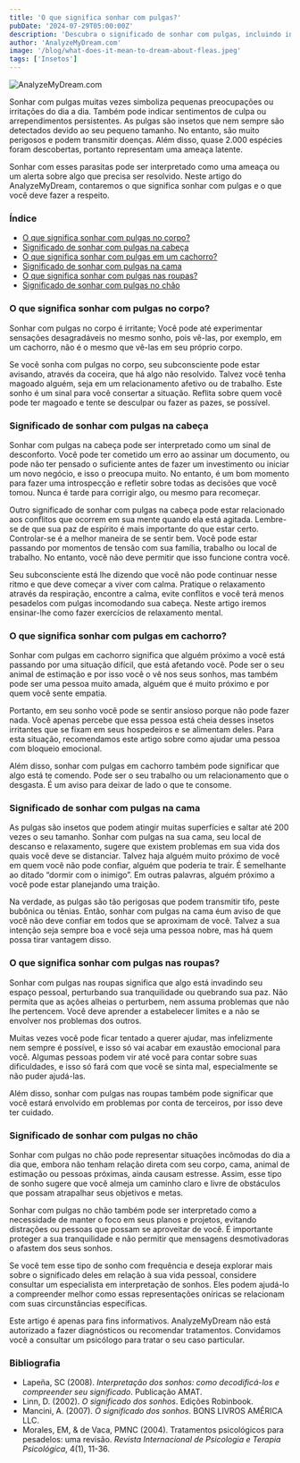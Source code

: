 ```yaml
---
title: 'O que significa sonhar com pulgas?'
pubDate: '2024-07-29T05:00:00Z'
description: 'Descubra o significado de sonhar com pulgas, incluindo interpretações de pulgas no corpo, na cabeça, no cachorro, na cama, nas roupas e no chão.'
author: 'AnalyzeMyDream.com'
image: '/blog/what-does-it-mean-to-dream-about-fleas.jpeg'
tags: ['Insetos']
---
```


![AnalyzeMyDream.com](/blog/what-does-it-mean-to-dream-about-fleas.jpeg)

Sonhar com pulgas muitas vezes simboliza pequenas preocupações ou irritações do dia a dia. Também pode indicar sentimentos de culpa ou arrependimentos persistentes. As pulgas são insetos que nem sempre são detectados devido ao seu pequeno tamanho. No entanto, são muito perigosos e podem transmitir doenças. Além disso, quase 2.000 espécies foram descobertas, portanto representam uma ameaça latente.

Sonhar com esses parasitas pode ser interpretado como uma ameaça ou um alerta sobre algo que precisa ser resolvido. Neste artigo do AnalyzeMyDream, contaremos o que significa sonhar com pulgas e o que você deve fazer a respeito.

### Índice

- [O que significa sonhar com pulgas no corpo?](#o-que-significa-sonhar-com-pulgas-no-corpo)
- [Significado de sonhar com pulgas na cabeça](#significado-de-sonhar-com-pulgas-na-cabeça)
- [O que significa sonhar com pulgas em um cachorro?](#o-que-significa-sonhar-com-pulgas-em-um-cachorro)
- [Significado de sonhar com pulgas na cama](#significado-de-sonhar-com-pulgas-na-cama)
- [O que significa sonhar com pulgas nas roupas?](#o-que-significa-sonhar-com-pulgas-nas-roupas)
- [Significado de sonhar com pulgas no chão](#significado-de-sonhar-com-pulgas-no-chão)

### O que significa sonhar com pulgas no corpo?

Sonhar com pulgas no corpo é irritante; Você pode até experimentar sensações desagradáveis ​​​​no mesmo sonho, pois vê-las, por exemplo, em um cachorro, não é o mesmo que vê-las em seu próprio corpo.

Se você sonha com pulgas no corpo, seu subconsciente pode estar avisando, através da coceira, que há algo não resolvido. Talvez você tenha magoado alguém, seja em um relacionamento afetivo ou de trabalho. Este sonho é um sinal para você consertar a situação. Reflita sobre quem você pode ter magoado e tente se desculpar ou fazer as pazes, se possível.

### Significado de sonhar com pulgas na cabeça

Sonhar com pulgas na cabeça pode ser interpretado como um sinal de desconforto. Você pode ter cometido um erro ao assinar um documento, ou pode não ter pensado o suficiente antes de fazer um investimento ou iniciar um novo negócio, e isso o preocupa muito. No entanto, é um bom momento para fazer uma introspecção e refletir sobre todas as decisões que você tomou. Nunca é tarde para corrigir algo, ou mesmo para recomeçar.

Outro significado de sonhar com pulgas na cabeça pode estar relacionado aos conflitos que ocorrem em sua mente quando ela está agitada. Lembre-se de que sua paz de espírito é mais importante do que estar certo. Controlar-se é a melhor maneira de se sentir bem. Você pode estar passando por momentos de tensão com sua família, trabalho ou local de trabalho. No entanto, você não deve permitir que isso funcione contra você.

Seu subconsciente está lhe dizendo que você não pode continuar nesse ritmo e que deve começar a viver com calma. Pratique o relaxamento através da respiração, encontre a calma, evite conflitos e você terá menos pesadelos com pulgas incomodando sua cabeça. Neste artigo iremos ensinar-lhe como fazer exercícios de relaxamento mental.

### O que significa sonhar com pulgas em cachorro?

Sonhar com pulgas em cachorro significa que alguém próximo a você está passando por uma situação difícil, que está afetando você. Pode ser o seu animal de estimação e por isso você o vê nos seus sonhos, mas também pode ser uma pessoa muito amada, alguém que é muito próximo e por quem você sente empatia.

Portanto, em seu sonho você pode se sentir ansioso porque não pode fazer nada. Você apenas percebe que essa pessoa está cheia desses insetos irritantes que se fixam em seus hospedeiros e se alimentam deles. Para esta situação, recomendamos este artigo sobre como ajudar uma pessoa com bloqueio emocional.

Além disso, sonhar com pulgas em cachorro também pode significar que algo está te comendo. Pode ser o seu trabalho ou um relacionamento que o desgasta. É um aviso para deixar de lado o que te consome.

### Significado de sonhar com pulgas na cama

As pulgas são insetos que podem atingir muitas superfícies e saltar até 200 vezes o seu tamanho. Sonhar com pulgas na sua cama, seu local de descanso e relaxamento, sugere que existem problemas em sua vida dos quais você deve se distanciar. Talvez haja alguém muito próximo de você em quem você não pode confiar, alguém que poderia te trair. É semelhante ao ditado “dormir com o inimigo”. Em outras palavras, alguém próximo a você pode estar planejando uma traição.

Na verdade, as pulgas são tão perigosas que podem transmitir tifo, peste bubônica ou tênias. Então, sonhar com pulgas na cama éum aviso de que você não deve confiar em todos que se aproximam de você. Talvez a sua intenção seja sempre boa e você seja uma pessoa nobre, mas há quem possa tirar vantagem disso.

### O que significa sonhar com pulgas nas roupas?

Sonhar com pulgas nas roupas significa que algo está invadindo seu espaço pessoal, perturbando sua tranquilidade ou quebrando sua paz. Não permita que as ações alheias o perturbem, nem assuma problemas que não lhe pertencem. Você deve aprender a estabelecer limites e a não se envolver nos problemas dos outros.

Muitas vezes você pode ficar tentado a querer ajudar, mas infelizmente nem sempre é possível, e isso só vai acabar em exaustão emocional para você. Algumas pessoas podem vir até você para contar sobre suas dificuldades, e isso só fará com que você se sinta mal, especialmente se não puder ajudá-las.

Além disso, sonhar com pulgas nas roupas também pode significar que você estará envolvido em problemas por conta de terceiros, por isso deve ter cuidado.

### Significado de sonhar com pulgas no chão

Sonhar com pulgas no chão pode representar situações incômodas do dia a dia que, embora não tenham relação direta com seu corpo, cama, animal de estimação ou pessoas próximas, ainda causam estresse. Assim, esse tipo de sonho sugere que você almeja um caminho claro e livre de obstáculos que possam atrapalhar seus objetivos e metas.

Sonhar com pulgas no chão também pode ser interpretado como a necessidade de manter o foco em seus planos e projetos, evitando distrações ou pessoas que possam se aproveitar de você. É importante proteger a sua tranquilidade e não permitir que mensagens desmotivadoras o afastem dos seus sonhos.

Se você tem esse tipo de sonho com frequência e deseja explorar mais sobre o significado deles em relação à sua vida pessoal, considere consultar um especialista em interpretação de sonhos. Eles podem ajudá-lo a compreender melhor como essas representações oníricas se relacionam com suas circunstâncias específicas.

Este artigo é apenas para fins informativos. AnalyzeMyDream não está autorizado a fazer diagnósticos ou recomendar tratamentos. Convidamos você a consultar um psicólogo para tratar o seu caso particular.

### Bibliografia

- Lapeña, SC (2008). *Interpretação dos sonhos: como decodificá-los e compreender seu significado*. Publicação AMAT.
- Linn, D. (2002). *O significado dos sonhos*. Edições Robinbook.
- Mancini, A. (2007). *O significado dos sonhos*. BONS LIVROS AMÉRICA LLC.
- Morales, EM, & de Vaca, PMNC (2004). Tratamentos psicológicos para pesadelos: uma revisão. *Revista Internacional de Psicologia e Terapia Psicológica*, 4(1), 11-36.